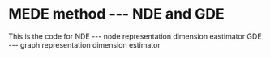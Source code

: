 # MEDE method --- NDE and GDE
 
This is the code for NDE --- node representation dimension eastimator
GDE --- graph representation dimension estimator
